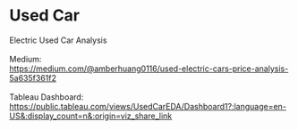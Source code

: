 # Used Car
Electric Used Car Analysis
<br>
<br>
Medium: <br>
https://medium.com/@amberhuang0116/used-electric-cars-price-analysis-5a635f361f2
<br>
<br>
Tableau Dashboard: <br>
https://public.tableau.com/views/UsedCarEDA/Dashboard1?:language=en-US&:display_count=n&:origin=viz_share_link
